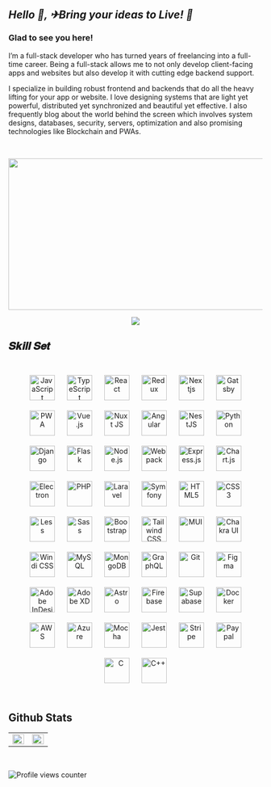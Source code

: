 ## ***Hello 👋, ✈Bring your ideas to Live! 🚀***  
  



### Glad to see you here!  
I’m a full-stack developer who has turned years of freelancing into a full-time career. Being a full-stack allows me to not only develop client-facing apps and websites but also develop it with cutting edge backend support.

I specialize in building robust frontend and backends that do all the heavy lifting for your app or website. I love designing systems that are light yet powerful, distributed yet synchronized and beautiful yet effective. I also frequently blog about the world behind the screen which involves system designs, databases, security, servers, optimization and also promising technologies like Blockchain and PWAs.  
  
<br/>  

<p align="center">
  <img src="https://media.giphy.com/media/dWesBcTLavkZuG35MI/giphy.gif" width="600" height="300"  />
</p>

<p align="center">
  <a href="https://github.com/DenverCoder1/readme-typing-svg">
    <img src="https://readme-typing-svg.herokuapp.com/?lines=Full-Stack%20developer;6+%2B%20years%20of%20working%20experience;Being%20passionate%20and%20creative;Eager%20to%20learn%20new%20techniques&center=true&width=380&height=45">
  </a>
</p>

## 𝑺𝒌𝒊𝒍𝒍 𝑺𝒆𝒕 
<br/>
<div align="center">  
<img style="margin: 10px" src="https://profilinator.rishav.dev/skills-assets/javascript-original.svg" alt="JavaScript" height="50" />  
<img style="margin: 10px" src="https://profilinator.rishav.dev/skills-assets/typescript-original.svg" alt="TypeScript" height="50" />  
<img style="margin: 10px" src="https://profilinator.rishav.dev/skills-assets/react-original-wordmark.svg" alt="React" height="50" />  
<img style="margin: 10px" src="https://profilinator.rishav.dev/skills-assets/redux-original.svg" alt="Redux" height="50" /> 
<img style="margin: 10px" src="https://cdn.jsdelivr.net/gh/devicons/devicon/icons/nextjs/nextjs-original-wordmark.svg" alt="Nextjs" height="50" />
<img style="margin: 10px" src="https://profilinator.rishav.dev/skills-assets/gatsby.png" alt="Gatsby" height="50" />  
<img style="margin: 10px" src="https://github.com/webmaxru/progressive-web-apps-logo/blob/master/archive/proposal-diekus/pwa_diekus.svg" alt="PWA" height="50" />  
<img style="margin: 10px" src="https://profilinator.rishav.dev/skills-assets/vuejs-original-wordmark.svg" alt="Vue.js" height="50" />  
<img style="margin: 10px" src="https://profilinator.rishav.dev/skills-assets/nuxt.png" alt="Nuxt JS" height="50" />  
<img style="margin: 10px" src="https://profilinator.rishav.dev/skills-assets/angularjs-original.svg" alt="Angular" height="50" />  
<img style="margin: 10px" src="https://profilinator.rishav.dev/skills-assets/nestjs.svg" alt="NestJS" height="50" />  
<img style="margin: 10px" src="https://profilinator.rishav.dev/skills-assets/python-original.svg" alt="Python" height="50" />  
<img style="margin: 10px" src="https://profilinator.rishav.dev/skills-assets/django-original.svg" alt="Django" height="50" />  
<img style="margin: 10px" src="https://profilinator.rishav.dev/skills-assets/flask.png" alt="Flask" height="50" />  
<img style="margin: 10px" src="https://profilinator.rishav.dev/skills-assets/nodejs-original-wordmark.svg" alt="Node.js" height="50" />  
<img style="margin: 10px" src="https://profilinator.rishav.dev/skills-assets/webpack-original.svg" alt="Webpack" height="50" />  
<img style="margin: 10px" src="https://profilinator.rishav.dev/skills-assets/express-original-wordmark.svg" alt="Express.js" height="50" />  
<img style="margin: 10px" src="https://profilinator.rishav.dev/skills-assets/logo-title.svg" alt="Chart.js" height="50" /> 
<img style="margin: 10px" src="https://profilinator.rishav.dev/skills-assets/electron-original.svg" alt="Electron" height="50">
<img style="margin: 10px" src="https://profilinator.rishav.dev/skills-assets/php-original.svg" alt="PHP" height="50" />  
<img style="margin: 10px" src="https://profilinator.rishav.dev/skills-assets/laravel-plain-wordmark.svg" alt="Laravel" height="50" />  
<img style="margin: 10px" src="https://profilinator.rishav.dev/skills-assets/symfony_black_03.svg" alt="Symfony" height="50" />  
<img style="margin: 10px" src="https://profilinator.rishav.dev/skills-assets/html5-original-wordmark.svg" alt="HTML5" height="50" />  
<img style="margin: 10px" src="https://profilinator.rishav.dev/skills-assets/css3-original-wordmark.svg" alt="CSS3" height="50" />  
<img style="margin: 10px" src="https://cdn.jsdelivr.net/gh/devicons/devicon/icons/less/less-plain-wordmark.svg" alt="Less" height="50" />          
<img style="margin: 10px" src="https://profilinator.rishav.dev/skills-assets/sass-original.svg" alt="Sass" height="50" />  
<img style="margin: 10px" src="https://profilinator.rishav.dev/skills-assets/bootstrap-plain.svg" alt="Bootstrap" height="50" />  
<img style="margin: 10px" src="https://profilinator.rishav.dev/skills-assets/tailwindcss.svg" alt="Tailwind CSS" height="50" /> 
<img style="margin: 10px" src="https://cdn.jsdelivr.net/gh/devicons/devicon/icons/materialui/materialui-original.svg" alt="MUI" height="50" />
<img style="margin: 10px" src="https://profilinator.rishav.dev/skills-assets/chakraui.png" alt="Chakra UI" height="50">
<img style="margin: 10px" src="https://profilinator.rishav.dev/skills-assets/windicss.svg" alt="Windi CSS" height="50" />
<img style="margin: 10px" src="https://profilinator.rishav.dev/skills-assets/mysql-original-wordmark.svg" alt="MySQL" height="50" />  
<img style="margin: 10px" src="https://profilinator.rishav.dev/skills-assets/mongodb-original-wordmark.svg" alt="MongoDB" height="50" />  
<img style="margin: 10px" src="https://profilinator.rishav.dev/skills-assets/graphql.png" alt="GraphQL" height="50">
<img style="margin: 10px" src="https://profilinator.rishav.dev/skills-assets/git-scm-icon.svg" alt="Git" height="50" />  
<img style="margin: 10px" src="https://profilinator.rishav.dev/skills-assets/figma-icon.svg" alt="Figma" height="50" />  
<img style="margin: 10px" src="https://profilinator.rishav.dev/skills-assets/adobeindesign.svg" alt="Adobe InDesign" height="50" />  
<img style="margin: 10px" src="https://profilinator.rishav.dev/skills-assets/adobexd.png" alt="Adobe XD" height="50" />  
<img style="margin: 10px" src="https://profilinator.rishav.dev/skills-assets/astro.svg" alt="Astro" height="50" /> 
<img style="margin: 10px" src="https://profilinator.rishav.dev/skills-assets/firebase.png" alt="Firebase" height="50" />  
<img style="margin: 10px" src="https://avatars.githubusercontent.com/u/54469796?s=200&v=4" alt="Supabase" height="50" />
<img style="margin: 10px" src="https://profilinator.rishav.dev/skills-assets/docker-original-wordmark.svg" alt="Docker" height="50" />  
<img style="margin: 10px" src="https://cdn.jsdelivr.net/gh/devicons/devicon/icons/amazonwebservices/amazonwebservices-original-wordmark.svg" alt="AWS" height="50" />
<img style="margin: 10px" src="https://cdn.jsdelivr.net/gh/devicons/devicon/icons/azure/azure-original.svg" alt="Azure" height="50" />
<img style="margin: 10px" src="https://cdn.jsdelivr.net/gh/devicons/devicon/icons/mocha/mocha-plain.svg" alt="Mocha" height="50" />
<img style="margin: 10px" src="https://cdn.jsdelivr.net/gh/devicons/devicon/icons/jest/jest-plain.svg" alt="Jest" height="50" />
<img style="margin: 10px" src="https://avatars.githubusercontent.com/u/856813?s=200&v=4" alt="Stripe" height="50" />
<img style="margin: 10px" src="https://avatars.githubusercontent.com/u/476675?s=200&v=4" alt="Paypal" height="50" />
<img style="margin: 10px" src="https://profilinator.rishav.dev/skills-assets/c-original.svg" alt="C" height="50" />  
<img style="margin: 10px" src="https://profilinator.rishav.dev/skills-assets/cplusplus-original.svg" alt="C++" height="50" />  
</div>  

<br>

## Github Stats  
<table><tr><td valign="top" width="50%">
  
<img src="https://github-readme-stats.vercel.app/api?username=ramca09&show_icons=true&count_private=true&hide_border=true&include_all_commits=true" align="left" style="width: 100%" />

</td><td valign="top" width="50%">

<img src="https://github-readme-stats.vercel.app/api/top-langs/?username=ramca09&hide_border=true&layout=compact" align="left" style="width: 100%" />

</td></tr></table>  


<br/>  

![Profile views counter](https://komarev.com/ghpvc/?username=ramca09&&style=flat-square)    

</details>
</div>
